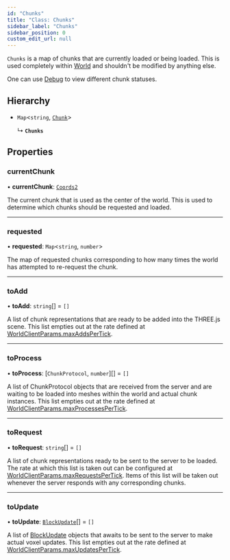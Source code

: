 ```yaml
---
id: "Chunks"
title: "Class: Chunks"
sidebar_label: "Chunks"
sidebar_position: 0
custom_edit_url: null
---
```


`Chunks` is a map of chunks that are currently loaded or being loaded. This is
used completely within [World](World.md) and shouldn't be modified by anything else.

One can use [Debug](Debug.md) to view different chunk statuses.

## Hierarchy

- `Map`<`string`, [`Chunk`](Chunk.md)\>

  ↳ **`Chunks`**

## Properties

### currentChunk

• **currentChunk**: [`Coords2`](../modules.md#coords2-114)

The current chunk that is used as the center of the world. This is used to determine which chunks
should be requested and loaded.

___

### requested

• **requested**: `Map`<`string`, `number`\>

The map of requested chunks corresponding to how many times the world has attempted
to re-request the chunk.

___

### toAdd

• **toAdd**: `string`[] = `[]`

A list of chunk representations that are ready to be added into the THREE.js scene. This list empties
out at the rate defined at [WorldClientParams.maxAddsPerTick](../modules.md#worldclientparams-114).

___

### toProcess

• **toProcess**: [`ChunkProtocol`, `number`][] = `[]`

A list of ChunkProtocol objects that are received from the server and are waiting to be
loaded into meshes within the world and actual chunk instances. This list empties out at the rate
defined at [WorldClientParams.maxProcessesPerTick](../modules.md#worldclientparams-114).

___

### toRequest

• **toRequest**: `string`[] = `[]`

A list of chunk representations ready to be sent to the server to be loaded. The rate at which
this list is taken out can be configured at [WorldClientParams.maxRequestsPerTick](../modules.md#worldclientparams-114). Items of
this list will be taken out whenever the server responds with any corresponding chunks.

___

### toUpdate

• **toUpdate**: [`BlockUpdate`](../modules.md#blockupdate-114)[] = `[]`

A list of [BlockUpdate](../modules.md#blockupdate-114) objects that awaits to be sent to the server to make actual voxel
updates. This list empties out at the rate defined at [WorldClientParams.maxUpdatesPerTick](../modules.md#worldclientparams-114).
